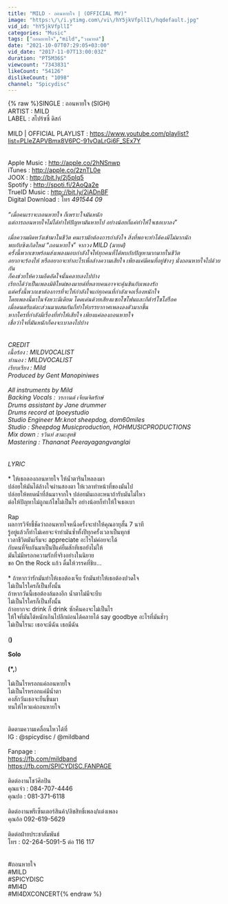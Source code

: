 ```yaml
---
title: "MILD - ถอนหายใจ | (OFFICIAL MV)"
image: "https:\/\/i.ytimg.com\/vi\/hY5jkVfpllI\/hqdefault.jpg"
vid_id: "hY5jkVfpllI"
categories: "Music"
tags: ["ถอนหายใจ","mild","วงมายด์"]
date: "2021-10-07T07:29:05+03:00"
vid_date: "2017-11-07T13:00:03Z"
duration: "PT5M36S"
viewcount: "7343831"
likeCount: "54126"
dislikeCount: "1098"
channel: "Spicydisc"
---
```

{% raw %}SINGLE : ถอนหายใจ (SIGH)<br />ARTIST : MILD<br />LABEL : สไปร์ซซี่ ดิสก์<br /><br />MILD | OFFICIAL PLAYLIST : <a rel="nofollow" target="blank" href="https://www.youtube.com/playlist?list=PLleZAPVBmx8V6PC-91vOaLrGi6F_SEx7Y">https://www.youtube.com/playlist?list=PLleZAPVBmx8V6PC-91vOaLrGi6F_SEx7Y</a><br /><br /><br />Apple Music : <a rel="nofollow" target="blank" href="http://apple.co/2hNSnwp">http://apple.co/2hNSnwp</a><br />iTunes : <a rel="nofollow" target="blank" href="http://apple.co/2znTL0e">http://apple.co/2znTL0e</a><br />JOOX : <a rel="nofollow" target="blank" href="http://bit.ly/2j5pIq5">http://bit.ly/2j5pIq5</a><br />Spotify : <a rel="nofollow" target="blank" href="http://spoti.fi/2AoQa2e">http://spoti.fi/2AoQa2e</a><br />TrueID Music : <a rel="nofollow" target="blank" href="http://bit.ly/2iADnBF">http://bit.ly/2iADnBF</a><br />Digital Download : โทร *491544 09<br /><br />“เมื่อคนเราจะถอนหายใจ ก็เพราะใจมันหนัก<br />แต่การถอนหายใจไม่ได้ทำให้ปัญหามันหายไป อย่างน้อยก็แค่ทำให้ใจเธอเบาลง”<br /><br />เมื่อความผิดหวังเข้ามาในชีวิต คนเรามักต้องการกำลังใจ สิ่งที่พอจะทำได้คงมีไม่มากนัก <br />พบกับซิงเกิลใหม่ “ถอนหายใจ” จากวง MILD (มายด์)<br />ครั้งนี้พวกเขาพร้อมส่งเพลงมอบกำลังใจให้ทุกคนที่ได้พบกับปัญหามากมายในชีวิต<br />อยากจะร้องไห้ หรืออยากจะทำอะไรเพื่อล้างความเสียใจ เพียงแค่มีคนที่อยู่ข้างๆ นั่งถอนหายใจไปด้วยกัน<br />ก็คงช่วยให้ความอึดอัดใจนั้นคลายลงไปบ้าง <br />เรียกได้ว่าเป็นเพลงมิติใหม่ของมายด์ที่หลายคนอาจจะคุ้นชินกับเพลงรัก<br />แต่ครั้งนี้พวกเขาต้องการที่จะให้กำลังใจแก่ทุกคนที่กำลังเจอเรื่องหนักใจ <br />โดยเพลงนี้มาในจังหวะมีเดียม โดดเด่นด้วยเสียงแซกโซโฟนและกีต้าร์โซโล่ร็อค <br />เมื่อดนตรีแต่ละส่วนมาผสมกันก็ทำให้บรรยากาศเพลงลงตัวมากขึ้น <br />หากใครที่กำลังมีเรื่องที่ทำให้เสียใจ เพียงแค่ลองถอนหายใจ <br />เชื่อว่าใจที่มันหนักก็คงจะเบาลงไปบ้าง<br /><br /><br />CREDIT<br />เนื้อร้อง : MILDVOCALIST<br />ทำนอง : MILDVOCALIST<br />เรียบเรียง : Mild<br />Produced by Gent Manopiniwes<br /><br />All instruments by Mild<br />Backing Vocals : วรกานต์ เจียมจิตรักษ์<br />Drums assistant by Jane drummer<br />Drums record at Ipoeystudio<br />Studio Engineer Mr.knot sheepdog, dom60miles<br />Studio : Sheepdog Musicproduction, HOHMUSICPRODUCTIONS <br />Mix down : รวินท์ สามะสุทธิ<br />Mastering : Thananat Peerayagangvanglai<br /><br /><br />LYRIC<br /><br />** ให้เธอลองถอนหายใจ ให้น้ำตารินไหลลงมา<br />ปล่อยให้มันได้ล้างใจผ่านสองตา ให้เวลาทำหน้าที่ของมันไป<br />ปล่อยให้หยดน้ำที่ล้นมาจากใจ ปล่อยมันเถอะหนาถ้ารับมันไม่ไหว<br />ต่อให้ปัญหาไม่ถูกแก้ไขไม่เป็นไร อย่างน้อยก็ทำให้ใจเธอเบา<br /><br />Rap<br />ผลการวิจัยชี้ชัดว่าถอนหายใจหนึ่งครั้งจะทำให้คุณอายุสั้น 7 นาที<br />รู้อยู่แล้วก็ทำไม่เคยจะจำทำมันซ้ำทั้งปีทุกครั้งเวลาเป็นทุกข์<br />เวลาชีวิตมันเริ่มจะ appreciate อะไรไม่ค่อยจะได้<br />กับคนที่จีบกันมาเป็นปีแค่ยิ้มสักทีเธอยังไม่ให้<br />มันไม่มีหรอกความรักที่จริงอย่างในนิยาย<br />ขอ On the Rock แก้ว ดื่มให้วรรคที่ชิบ...<br /><br />* ถ้าหากว่ารักมันทำให้เธอต้องเจ็บ รักมันทำให้เธอต้องปวดใจ<br />ไม่เป็นไรใครก็เป็นทั้งนั้น<br />ถ้าหากวันนี้เธอต้องล้มลงอีก น้ำตาไม่มีจะบีบ<br />ไม่เป็นไรใครก็เป็นทั้งนั้น<br />ถ้าอยากจะ drink ก็ drink ซักคืนคงจะไม่เป็นไร<br />ให้ใจที่มันได้หนักเกินไปลึกผ่อนได้คลายได้ say goodbye อะไรที่มันช้ำๆ<br />ไม่เป็นไรนะ เธอจะมีฉัน เธอมีฉัน<br /><br />(**)<br /><br />Solo<br /><br />(*,**)<br /><br />ไม่เป็นไรหรอกแค่ถอนหายใจ<br />ไม่เป็นไรหรอกแค่มีน้ำตา<br />คงสักวันเธอจะยืนขึ้นมา<br />ทนให้ไหวแค่ถอนหายใจ<br /><br /><br />ติดตามความเคลื่อนไหวได้ที่ <br />IG : @spicydisc / @mildband<br /><br />Fanpage :<br /><a rel="nofollow" target="blank" href="https://fb.com/mildband">https://fb.com/mildband</a><br /><a rel="nofollow" target="blank" href="https://fb.com/SPICYDISC.FANPAGE">https://fb.com/SPICYDISC.FANPAGE</a><br /><br />ติดต่องานโชว์ศิลปิน<br />คุณแจ๋ว : 084-707-4446<br />คุณปอ : 081-371-6118<br /><br />ติดต่องานพรีเซ็นเตอร์สินค้า/ลิขสิทธิ์เพลง/แต่งเพลง <br />คุณอ้อ 092-619-5629<br /><br />ติดต่อฝ่ายประชาสัมพันธ์<br />โทร : 02-264-5091-5 ต่อ 116 117<br /><br /><br />#ถอนหายใจ<br />#MILD<br />#SPICYDISC<br />#MI4D<br />#MI4DXCONCERT{% endraw %}
